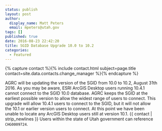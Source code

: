 ```yaml
---
status: publish
layout: post
author:
  display_name: Matt Peters
  email: mpeters@utah.gov
tags: []
published: true
date: 2016-08-23 22:42:20
title: SGID Database Upgrade 10.0 to 10.2
categories:
  - Featured
---
```

{% capture contact %}{% include contact.html subject=page.title contact=site.data.contacts.change_manager %}{% endcapture %}

AGRC will be updating the version of the SGID from 10.0 to 10.2, August 31th 2016. As you may be aware, ESRI ArcGIS Desktop users running 10.4.1 cannot connect to the SGID 10.0 database. AGRC keeps the SGID at the earliest possible version to allow the widest range of users to connect. This upgrade will allow 10.4.1 users to connect to the SGID, but it will not allow the 10.1 or earlier version users to connect. At this point we have been unable to locate any ArcGIS Desktop users still at version 10.1. {{ contact | strip_newlines }} Users within the state of Utah government can reference `CHG0009724`.
